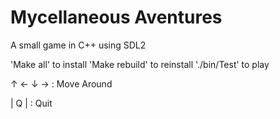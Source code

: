 # Mycellaneous Aventures
A small game in C++ using SDL2

'Make all' to install
'Make rebuild' to reinstall
'./bin/Test' to play

  ↑
← ↓ →  : Move Around

| Q |  : Quit
